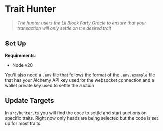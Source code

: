 # Trait Hunter

> _The hunter users the Lil Block Party Oracle to ensure that your transaction will only settle on the desired trait_

## Set Up

**Requirements**:

- Node v20

You'll also need a `.env` file that follows the format of the `.env.example` file that has your Alchemy API key used for the websocket connection and a wallet private key used to settle the auction

## Update Targets

In `src/hunter.ts` you will find the code to settle and start auctions on specific traits. Right now only heads are being selected but the code is set up for most traits
